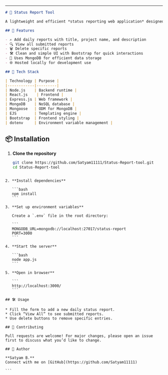 ---

```markdown
# 📝 Status Report Tool

A lightweight and efficient *status reporting web application* designed to streamline daily reporting workflows. Built using **Node.js**, **Express**, and **MongoDB**, this tool enables users to create, edit, and view reports with ease.

## 📌 Features

- ✍️ Add daily reports with title, project name, and description
- 🔍 View all submitted reports
- 🗑️ Delete specific reports
- 🛠️ Clean and simple UI with Bootstrap for quick interactions
- 🧩 Uses MongoDB for efficient data storage
- 🌐 Hosted locally for development use

## 🚀 Tech Stack

| Technology | Purpose |
|------------|---------|
| Node.js    | Backend runtime |
| React.js    | Frontend |
| Express.js | Web framework |
| MongoDB    | NoSQL database |
| Mongoose   | ODM for MongoDB |
| EJS        | Templating engine |
| Bootstrap  | Frontend styling |
| dotenv     | Environment variable management |

```


## 📦 Installation

1. **Clone the repository**
   ```bash
   git clone https://github.com/Satyam11111/Status-Report-tool.git
   cd Status-Report-tool
````

2. **Install dependencies**

   ```bash
   npm install
   ```

3. **Set up environment variables**

   Create a `.env` file in the root directory:

   ```
   MONGODB_URL=mongodb://localhost:27017/status-report
   PORT=3000
   ```

4. **Start the server**

   ```bash
   node app.js
   ```

5. **Open in browser**

   ```
   http://localhost:3000/
   ```

## 🛠️ Usage

* Fill the form to add a new daily status report.
* Click “View All” to see submitted reports.
* Use delete buttons to remove specific entries.

## 🙌 Contributing

Pull requests are welcome! For major changes, please open an issue first to discuss what you’d like to change.

## 👤 Author

**Satyam B.**
Connect with me on [GitHub](https://github.com/Satyam11111)

```
